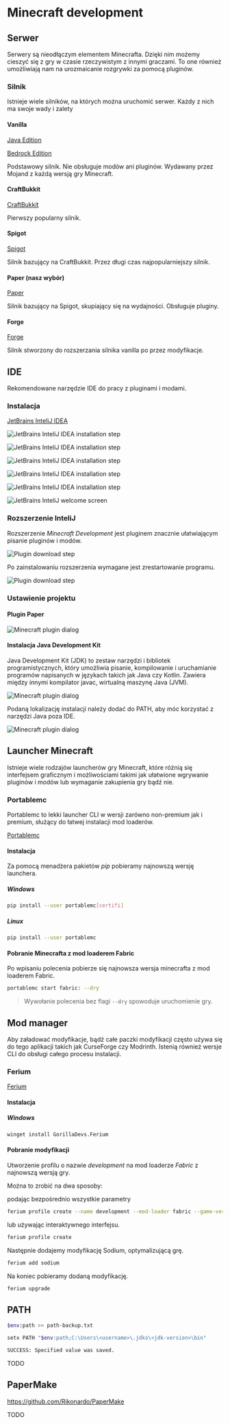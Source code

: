 # Minecraft development

## Serwer

Serwery są nieodłączym elementem Minecrafta. Dzięki nim możemy cieszyć się z gry w czasie rzeczywistym z innymi graczami. To one również umożliwiają nam na urozmaicanie rozgrywki za pomocą pluginów.

### Silnik

Istnieje wiele silników, na których można uruchomić serwer. Każdy z nich ma swoje wady i zalety

#### Vanilla

[Java Edition](https://www.minecraft.net/pl-pl/download/server)

[Bedrock Edition](https://www.minecraft.net/en-us/download/server/bedrock)

Podstawowy silnik. Nie obsługuje modów ani pluginów. Wydawany przez Mojand z każdą wersją gry Minecraft.

#### CraftBukkit

[CraftBukkit](https://getbukkit.org/download/craftbukkit)

Pierwszy popularny silnik. 

#### Spigot

[Spigot](https://getbukkit.org/download/spigot)

Silnik bazujący na CraftBukkit. Przez długi czas najpopularniejszy silnik.

#### Paper (nasz wybór)

[Paper](https://papermc.io/)

Silnik bazujący na Spigot, skupiający się na wydajności. Obsługuje pluginy. 

#### Forge

[Forge](https://files.minecraftforge.net/net/minecraftforge/forge/)

Silnik stworzony do rozszerzania silnika vanilla po przez modyfikacje.

## IDE

Rekomendowane narzędzie IDE do pracy z pluginami i modami.


### Instalacja

[JetBrains InteliJ IDEA](https://www.jetbrains.com/idea/)

![JetBrains InteliJ IDEA installation step](../../../public/minecraft/intelij-instalation/intelij-instalation-windows1.png)

![JetBrains InteliJ IDEA installation step](../../../public/minecraft/intelij-instalation/intelij-instalation-windows2.png)

![JetBrains InteliJ IDEA installation step](../../../public/minecraft/intelij-instalation/intelij-instalation-windows3.png)

![JetBrains InteliJ IDEA installation step](../../../public/minecraft/intelij-instalation/intelij-instalation-windows4.png)

![JetBrains InteliJ IDEA installation step](../../../public/minecraft/intelij-instalation/intelij-instalation-windows5.png)

![JetBrains InteliJ welcome screen](../../../public/minecraft/intelij-instalation/welcome-to-intelij.png)

### Rozszerzenie InteliJ

Rozszerzenie *Minecraft Development* jest pluginem znacznie ułatwiającym pisanie pluginów i modów.

![Plugin download step](../../../public/minecraft/plugin-download/plugin-download1.png)

Po zainstalowaniu rozszerzenia wymagane jest zrestartowanie programu.

![Plugin download step](../../../public/minecraft/plugin-download/plugin-download2.png)

### Ustawienie projektu

#### Plugin Paper

![Minecraft plugin dialog](../../../public/minecraft/project-setup/minecraft-plugin-dialog.png)

#### Instalacja Java Development Kit

Java Development Kit (JDK) to zestaw narzędzi i bibliotek programistycznych, który umożliwia pisanie, kompilowanie i uruchamianie programów napisanych w językach takich jak Java czy Kotlin. Zawiera między innymi kompilator javac, wirtualną maszynę Java (JVM).

![Minecraft plugin dialog](../../../public/minecraft/project-setup/intelij-install-jdk1.png)

Podaną lokalizację instalacji należy dodać do PATH, aby móc korzystać z narzędzi Java poza IDE.

![Minecraft plugin dialog](../../../public/minecraft/project-setup/intelij-install-jdk2.png)



## Launcher Minecraft

Istnieje wiele rodzajów launcherów gry Minecraft, które różnią się interfejsem graficznym i możliwościami takimi jak ułatwione wgrywanie pluginów i modów lub wymaganie zakupienia gry bądź nie.

### Portablemc

Portablemc to lekki launcher CLI w wersji zarówno non-premium jak i premium, służący do łatwej instalacji mod loaderów.

[Portablemc](https://pypi.org/project/portablemc/)

#### Instalacja

Za pomocą menadżera pakietów *pip* pobieramy najnowszą wersję launchera.

##### Windows

```bash
pip install --user portablemc[certifi]
```

##### Linux

```bash
pip install --user portablemc
```

#### Pobranie Minecrafta z mod loaderem Fabric

Po wpisaniu polecenia pobierze się najnowsza wersja minecrafta z mod loaderem Fabric.


```bash
portablemc start fabric: --dry
```
> Wywołanie polecenia bez flagi `--dry` spowoduje uruchomienie gry.

## Mod manager

Aby załadować modyfikacje, bądź całe paczki modyfikacji często używa się do tego aplikacji takich jak CurseForge czy Modrinth. Istenią również wersje CLI do obsługi całego procesu instalacji.

### Ferium

[Ferium](https://github.com/gorilla-devs/ferium)

#### Instalacja

##### Windows

```bash
winget install GorillaDevs.Ferium
```
#### Pobranie modyfikacji

Utworzenie profilu o nazwie *development* na mod loaderze *Fabric* z najnowszą wersją gry.

Można to zrobić na dwa sposoby:

podając bezpośrednio wszystkie parametry
```bash
ferium profile create --name development --mod-loader fabric --game-version latest
```

lub używając interaktywnego interfejsu.
```bash
ferium profile create
```

Następnie dodajemy modyfikację Sodium, optymalizującą grę.

```bash
ferium add sodium
```

Na koniec pobieramy dodaną modyfikację.

```bash
ferium upgrade
```

## PATH

```sh
$env:path >> path-backup.txt
```

```sh
setx PATH "$env:path;C:\Users\<username>\.jdks\<jdk-version>\bin"
```

```sh
SUCCESS: Specified value was saved.
```

TODO

## PaperMake

https://github.com/Rikonardo/PaperMake

TODO
